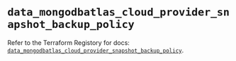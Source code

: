 # `data_mongodbatlas_cloud_provider_snapshot_backup_policy`

Refer to the Terraform Registory for docs: [`data_mongodbatlas_cloud_provider_snapshot_backup_policy`](https://registry.terraform.io/providers/mongodb/mongodbatlas/1.9.0/docs/data-sources/cloud_provider_snapshot_backup_policy).
